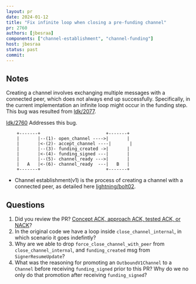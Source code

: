 ```yaml
---
layout: pr
date: 2024-01-12
title: "Fix infinite loop when closing a pre-funding channel"
pr: 2760
authors: [jbesraa]
components: ["channel-establishment", "channel-funding"]
host: jbesraa
status: past
commit:
---
```


## Notes
  Creating a channel involves exchanging multiple messages with a
  connected peer, which does not always end up successfully.
  Specifically, in the current implementation an infinite loop might occur 
  in the funding step.
  This bug was resulted from [ldk/2077].

  [ldk/2760] Addresses this bug.

        +-------+                         +-------+
        |       |--(1)- open_channel ---->|       |
        |       |<-(2)- accept_channel ----|       |
        |       |--(3)- funding_created ->|       |
        |       |<-(4)- funding_signed ---|       |
        |       |--(5)- channel_ready --->|       |
        |   A   |<-(6)- channel_ready  ---|   B   |
        +-------+                         +-------+

* Channel establishment(v1) is the process of creating a channel with a
  connected peer, as detailed here [lightning/bolt02].

## Questions
1. Did you review the PR? [Concept ACK, approach ACK, tested ACK, or NACK](https://github.com/lightningdevkit/rust-lightning/blob/master/CONTRIBUTING.md#peer-review)?
2. In the original code we have a loop inside `close_channel_internal`, 
in which scenario it goes indefintly? 
3. Why are we able to drop `force_close_channel_with_peer` from
`close_channel_internal`, and `funding_created` msg from `SignerResumeUpdate`?
4. What was the reasoning for promoting an `OutboundV1Channel` to a 
`Channel` before receiving `funding_signed` prior to this PR? Why 
do we no only do that promotion after receiving `funding_signed`?

[lightning/bolt02]: https://github.com/lightning/bolts/blob/master/02-peer-protocol.md#channel-establishment.
[ldk/2077]: https://github.com/lightningdevkit/rust-lightning/pull/2077
[ldk/2760]: https://github.com/lightningdevkit/rust-lightning/pull/2760
